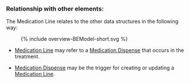 ### Relationship with other elements:

The Medication Line relates to the other data structures in the following way:
<figure>
  {% include overview-BEModel-short.svg %}
</figure>


* [Medication Line](StructureDefinition-be-model-medicationline.html) may refer to a [Medication Dispense](StructureDefinition-BeModelMedicationDispense.html) that occurs in the treatment.

* [Medication Dispense](StructureDefinition-BeModelMedicationDispense.html) may be the trigger for creating or updating a [Medication Line](StructureDefinition-be-model-medicationline.html).
